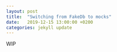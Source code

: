 ```yaml
---
layout: post
title:  "Switching from FakeDb to mocks"
date:   2019-12-15 13:00:00 +0200
categories: jekyll update
---
```


WIP